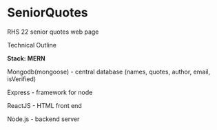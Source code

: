 # SeniorQuotes
RHS 22 senior quotes web page

Technical Outline

**Stack: MERN**

Mongodb(mongoose) - central database (names, quotes, author, email, isVerified)

Express - framework for node

ReactJS - HTML front end

Node.js - backend server

